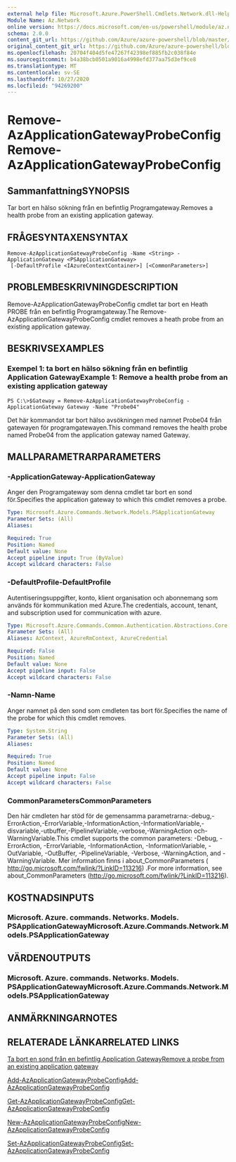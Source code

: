 ```yaml
---
external help file: Microsoft.Azure.PowerShell.Cmdlets.Network.dll-Help.xml
Module Name: Az.Network
online version: https://docs.microsoft.com/en-us/powershell/module/az.network/remove-azapplicationgatewayprobeconfig
schema: 2.0.0
content_git_url: https://github.com/Azure/azure-powershell/blob/master/src/Network/Network/help/Remove-AzApplicationGatewayProbeConfig.md
original_content_git_url: https://github.com/Azure/azure-powershell/blob/master/src/Network/Network/help/Remove-AzApplicationGatewayProbeConfig.md
ms.openlocfilehash: 20704f404d5fe47267f42398ef885fb2c038f84e
ms.sourcegitcommit: b4a38bcb0501a9016a4998efd377aa75d3ef9ce8
ms.translationtype: MT
ms.contentlocale: sv-SE
ms.lasthandoff: 10/27/2020
ms.locfileid: "94269200"
---
```

# <span data-ttu-id="7822a-101">Remove-AzApplicationGatewayProbeConfig</span><span class="sxs-lookup"><span data-stu-id="7822a-101">Remove-AzApplicationGatewayProbeConfig</span></span>

## <span data-ttu-id="7822a-102">Sammanfattning</span><span class="sxs-lookup"><span data-stu-id="7822a-102">SYNOPSIS</span></span>
<span data-ttu-id="7822a-103">Tar bort en hälso sökning från en befintlig Programgateway.</span><span class="sxs-lookup"><span data-stu-id="7822a-103">Removes a health probe from an existing application gateway.</span></span>

## <span data-ttu-id="7822a-104">FRÅGESYNTAXEN</span><span class="sxs-lookup"><span data-stu-id="7822a-104">SYNTAX</span></span>

```
Remove-AzApplicationGatewayProbeConfig -Name <String> -ApplicationGateway <PSApplicationGateway>
 [-DefaultProfile <IAzureContextContainer>] [<CommonParameters>]
```

## <span data-ttu-id="7822a-105">PROBLEMBESKRIVNING</span><span class="sxs-lookup"><span data-stu-id="7822a-105">DESCRIPTION</span></span>
<span data-ttu-id="7822a-106">Remove-AzApplicationGatewayProbeConfig cmdlet tar bort en Heath PROBE från en befintlig Programgateway.</span><span class="sxs-lookup"><span data-stu-id="7822a-106">The Remove-AzApplicationGatewayProbeConfig cmdlet removes a heath probe from an existing application gateway.</span></span>

## <span data-ttu-id="7822a-107">BESKRIVS</span><span class="sxs-lookup"><span data-stu-id="7822a-107">EXAMPLES</span></span>

### <span data-ttu-id="7822a-108">Exempel 1: ta bort en hälso sökning från en befintlig Application Gateway</span><span class="sxs-lookup"><span data-stu-id="7822a-108">Example 1: Remove a health probe from an existing application gateway</span></span>
```
PS C:\>$Gateway = Remove-AzApplicationGatewayProbeConfig -ApplicationGateway Gateway -Name "Probe04"
```

<span data-ttu-id="7822a-109">Det här kommandot tar bort hälso avsökningen med namnet Probe04 från gatewayen för programgatewayen.</span><span class="sxs-lookup"><span data-stu-id="7822a-109">This command removes the health probe named Probe04 from the application gateway named Gateway.</span></span>

## <span data-ttu-id="7822a-110">MALLPARAMETRAR</span><span class="sxs-lookup"><span data-stu-id="7822a-110">PARAMETERS</span></span>

### <span data-ttu-id="7822a-111">-ApplicationGateway</span><span class="sxs-lookup"><span data-stu-id="7822a-111">-ApplicationGateway</span></span>
<span data-ttu-id="7822a-112">Anger den Programgateway som denna cmdlet tar bort en sond för.</span><span class="sxs-lookup"><span data-stu-id="7822a-112">Specifies the application gateway to which this cmdlet removes a probe.</span></span>

```yaml
Type: Microsoft.Azure.Commands.Network.Models.PSApplicationGateway
Parameter Sets: (All)
Aliases:

Required: True
Position: Named
Default value: None
Accept pipeline input: True (ByValue)
Accept wildcard characters: False
```

### <span data-ttu-id="7822a-113">-DefaultProfile</span><span class="sxs-lookup"><span data-stu-id="7822a-113">-DefaultProfile</span></span>
<span data-ttu-id="7822a-114">Autentiseringsuppgifter, konto, klient organisation och abonnemang som används för kommunikation med Azure.</span><span class="sxs-lookup"><span data-stu-id="7822a-114">The credentials, account, tenant, and subscription used for communication with azure.</span></span>

```yaml
Type: Microsoft.Azure.Commands.Common.Authentication.Abstractions.Core.IAzureContextContainer
Parameter Sets: (All)
Aliases: AzContext, AzureRmContext, AzureCredential

Required: False
Position: Named
Default value: None
Accept pipeline input: False
Accept wildcard characters: False
```

### <span data-ttu-id="7822a-115">-Namn</span><span class="sxs-lookup"><span data-stu-id="7822a-115">-Name</span></span>
<span data-ttu-id="7822a-116">Anger namnet på den sond som cmdleten tas bort för.</span><span class="sxs-lookup"><span data-stu-id="7822a-116">Specifies the name of the probe for which this cmdlet removes.</span></span>

```yaml
Type: System.String
Parameter Sets: (All)
Aliases:

Required: True
Position: Named
Default value: None
Accept pipeline input: False
Accept wildcard characters: False
```

### <span data-ttu-id="7822a-117">CommonParameters</span><span class="sxs-lookup"><span data-stu-id="7822a-117">CommonParameters</span></span>
<span data-ttu-id="7822a-118">Den här cmdleten har stöd för de gemensamma parametrarna:-debug,-ErrorAction,-ErrorVariable,-InformationAction,-InformationVariable,-disvariable,-utbuffer,-PipelineVariable,-verbose,-WarningAction och-WarningVariable.</span><span class="sxs-lookup"><span data-stu-id="7822a-118">This cmdlet supports the common parameters: -Debug, -ErrorAction, -ErrorVariable, -InformationAction, -InformationVariable, -OutVariable, -OutBuffer, -PipelineVariable, -Verbose, -WarningAction, and -WarningVariable.</span></span> <span data-ttu-id="7822a-119">Mer information finns i about_CommonParameters ( http://go.microsoft.com/fwlink/?LinkID=113216) .</span><span class="sxs-lookup"><span data-stu-id="7822a-119">For more information, see about_CommonParameters (http://go.microsoft.com/fwlink/?LinkID=113216).</span></span>

## <span data-ttu-id="7822a-120">KOSTNADS</span><span class="sxs-lookup"><span data-stu-id="7822a-120">INPUTS</span></span>

### <span data-ttu-id="7822a-121">Microsoft. Azure. commands. Networks. Models. PSApplicationGateway</span><span class="sxs-lookup"><span data-stu-id="7822a-121">Microsoft.Azure.Commands.Network.Models.PSApplicationGateway</span></span>

## <span data-ttu-id="7822a-122">VÄRDEN</span><span class="sxs-lookup"><span data-stu-id="7822a-122">OUTPUTS</span></span>

### <span data-ttu-id="7822a-123">Microsoft. Azure. commands. Networks. Models. PSApplicationGateway</span><span class="sxs-lookup"><span data-stu-id="7822a-123">Microsoft.Azure.Commands.Network.Models.PSApplicationGateway</span></span>

## <span data-ttu-id="7822a-124">ANMÄRKNINGAR</span><span class="sxs-lookup"><span data-stu-id="7822a-124">NOTES</span></span>

## <span data-ttu-id="7822a-125">RELATERADE LÄNKAR</span><span class="sxs-lookup"><span data-stu-id="7822a-125">RELATED LINKS</span></span>

[<span data-ttu-id="7822a-126">Ta bort en sond från en befintlig Application Gateway</span><span class="sxs-lookup"><span data-stu-id="7822a-126">Remove a probe from an existing application gateway</span></span>](https://azure.microsoft.com/en-us/documentation/articles/application-gateway-create-probe-ps/#remove-a-probe-from-an-existing-application-gateway)

[<span data-ttu-id="7822a-127">Add-AzApplicationGatewayProbeConfig</span><span class="sxs-lookup"><span data-stu-id="7822a-127">Add-AzApplicationGatewayProbeConfig</span></span>](./Add-AzApplicationGatewayProbeConfig.md)

[<span data-ttu-id="7822a-128">Get-AzApplicationGatewayProbeConfig</span><span class="sxs-lookup"><span data-stu-id="7822a-128">Get-AzApplicationGatewayProbeConfig</span></span>](./Get-AzApplicationGatewayProbeConfig.md)

[<span data-ttu-id="7822a-129">New-AzApplicationGatewayProbeConfig</span><span class="sxs-lookup"><span data-stu-id="7822a-129">New-AzApplicationGatewayProbeConfig</span></span>](./New-AzApplicationGatewayProbeConfig.md)

[<span data-ttu-id="7822a-130">Set-AzApplicationGatewayProbeConfig</span><span class="sxs-lookup"><span data-stu-id="7822a-130">Set-AzApplicationGatewayProbeConfig</span></span>](./Set-AzApplicationGatewayProbeConfig.md)

